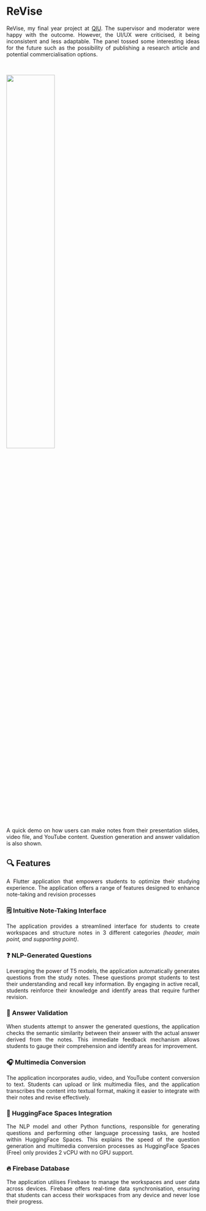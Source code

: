 # ReVise

<p align="justify">
ReVise, my final year project at <a href="https://qiu.edu.my/">QIU</a>.  
The supervisor and moderator were happy with the outcome. However, the UI/UX were criticised, it being inconsistent and less adaptable. The panel tossed some interesting ideas for the future such as the possibility of publishing a research article and potential commercialisation options.
</p>

<br>

[<img src="https://i0.wp.com/www.dafontfree.io/wp-content/uploads/2021/08/Youtube-Logo-Font.jpg?resize=849%2C395&ssl=1" width="50%">](https://youtu.be/NwVE-qem_hI "ReVise")
<p align="justify">
A quick demo on how users can make notes from their presentation slides, video file, and YouTube content. Question generation and answer validation is also shown.
</p>

## 🔍 Features

<p align="justify">
A Flutter application that empowers students to optimize their studying experience. The application offers a range of features designed to enhance note-taking and revision processes
</p>

### 🗒️ Intuitive Note-Taking Interface  
<p align="justify">
The application provides a streamlined interface for students to create workspaces and structure notes in 3 different categories <em>(header, main point, and supporting point)</em>.
</p>

### ❓ NLP-Generated Questions  
<p align="justify">
Leveraging the power of T5 models, the application automatically generates questions from the study notes. These questions prompt students to test their understanding and recall key information. By engaging in active recall, students reinforce their knowledge and identify areas that require further revision.
</p>

### 🧩 Answer Validation  
<p align="justify">
When students attempt to answer the generated questions, the application checks the semantic similarity between their answer with the actual answer derived from the notes. This immediate feedback mechanism allows students to gauge their comprehension and identify areas for improvement.
</p>

### 🎧 Multimedia Conversion  
<p align="justify">
The application incorporates audio, video, and YouTube content conversion to text. Students can upload or link multimedia files, and the application transcribes the content into textual format, making it easier to integrate with their notes and revise effectively.
</p>

### 🤗 HuggingFace Spaces Integration  
<p align="justify">
The NLP model and other Python functions, responsible for generating questions and performing other language processing tasks, are hosted within HuggingFace Spaces. This explains the speed of the question generation and multimedia conversion processes as HuggingFace Spaces (Free) only provides 2 vCPU with no GPU support.
</p>

### 🔥 Firebase Database  
<p align="justify">
The application utilises Firebase to manage the workspaces and user data across devices. Firebase offers real-time data synchronisation, ensuring that students can access their workspaces from any device and never lose their progress.
</p>
